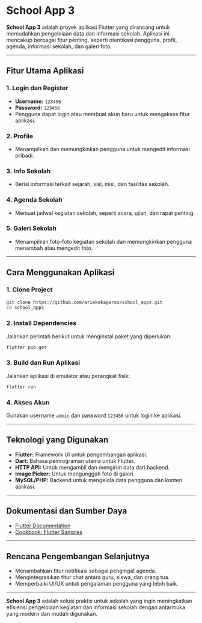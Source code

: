 # **School App 3**  

**School App 3** adalah proyek aplikasi Flutter yang dirancang untuk memudahkan pengelolaan data dan informasi sekolah. Aplikasi ini mencakup berbagai fitur penting, seperti otentikasi pengguna, profil, agenda, informasi sekolah, dan galeri foto.

---

## **Fitur Utama Aplikasi**  

### 1. **Login dan Register**  
- **Username:** `123456`  
- **Password:** `123456`  
- Pengguna dapat login atau membuat akun baru untuk mengakses fitur aplikasi.  

### 2. **Profile**  
- Menampilkan dan memungkinkan pengguna untuk mengedit informasi pribadi.  

### 3. **Info Sekolah**  
- Berisi informasi terkait sejarah, visi, misi, dan fasilitas sekolah.  

### 4. **Agenda Sekolah**  
- Memuat jadwal kegiatan sekolah, seperti acara, ujian, dan rapat penting.  

### 5. **Galeri Sekolah**  
- Menampilkan foto-foto kegiatan sekolah dan memungkinkan pengguna menambah atau mengedit foto.  

---

## **Cara Menggunakan Aplikasi**  

### 1. **Clone Project**  
```bash
git clone https://github.com/ariekakagerou/school_apps.git
cd school_apps
```

### 2. **Install Dependencies**  
Jalankan perintah berikut untuk menginstal paket yang diperlukan:  
```bash
flutter pub get
```

### 3. **Build dan Run Aplikasi**  
Jalankan aplikasi di emulator atau perangkat fisik:  
```bash
flutter run
```

### 4. **Akses Akun**  
Gunakan username `admin` dan password `123456` untuk login ke aplikasi.

---

## **Teknologi yang Digunakan**  
- **Flutter:** Framework UI untuk pengembangan aplikasi.  
- **Dart:** Bahasa pemrograman utama untuk Flutter.  
- **HTTP API:** Untuk mengambil dan mengirim data dari backend.  
- **Image Picker:** Untuk mengunggah foto di galeri.  
- **MySQL/PHP:** Backend untuk mengelola data pengguna dan konten aplikasi.  

---

## **Dokumentasi dan Sumber Daya**  
- [Flutter Documentation](https://docs.flutter.dev/)  
- [Cookbook: Flutter Samples](https://docs.flutter.dev/cookbook)  

---

## **Rencana Pengembangan Selanjutnya**  
- Menambahkan fitur notifikasi sebagai pengingat agenda.  
- Mengintegrasikan fitur chat antara guru, siswa, dan orang tua.  
- Memperbaiki UI/UX untuk pengalaman pengguna yang lebih baik.  

---

**School App 3** adalah solusi praktis untuk sekolah yang ingin meningkatkan efisiensi pengelolaan kegiatan dan informasi sekolah dengan antarmuka yang modern dan mudah digunakan.
